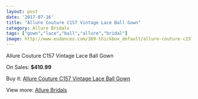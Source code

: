 ```yaml
---
layout: post
date: '2017-07-16'
title: "Allure Couture C157 Vintage Lace Ball Gown"
category: Allure Bridals
tags: ["gown","lace","ball","allure","bridal"]
image: http://www.eudances.com/389-thickbox_default/allure-couture-c157-vintage-lace-ball-gown.jpg
---
```

Allure Couture C157 Vintage Lace Ball Gown

On Sales: **$410.99**
<a href="https://www.eudances.com/en/allure-bridals/120-allure-couture-c157-vintage-lace-ball-gown.html"><amp-img layout="responsive" width="600" height="600" src="//www.eudances.com/389-thickbox_default/allure-couture-c157-vintage-lace-ball-gown.jpg" alt="Allure Couture C157 Vintage Lace Ball Gown 0" /></a>
<a href="https://www.eudances.com/en/allure-bridals/120-allure-couture-c157-vintage-lace-ball-gown.html"><amp-img layout="responsive" width="600" height="600" src="//www.eudances.com/391-thickbox_default/allure-couture-c157-vintage-lace-ball-gown.jpg" alt="Allure Couture C157 Vintage Lace Ball Gown 1" /></a>
<a href="https://www.eudances.com/en/allure-bridals/120-allure-couture-c157-vintage-lace-ball-gown.html"><amp-img layout="responsive" width="600" height="600" src="//www.eudances.com/390-thickbox_default/allure-couture-c157-vintage-lace-ball-gown.jpg" alt="Allure Couture C157 Vintage Lace Ball Gown 2" /></a>

Buy it: [Allure Couture C157 Vintage Lace Ball Gown](https://www.eudances.com/en/allure-bridals/120-allure-couture-c157-vintage-lace-ball-gown.html "Allure Couture C157 Vintage Lace Ball Gown")

View more: [Allure Bridals](https://www.eudances.com/en/2-allure-bridals "Allure Bridals")